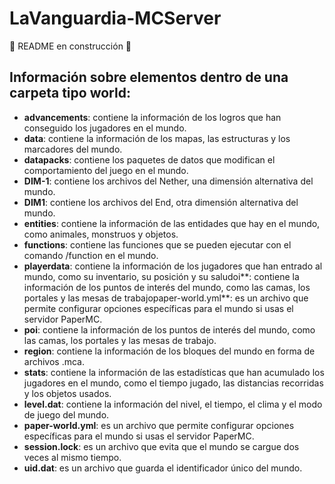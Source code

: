# LaVanguardia-MCServer
🚧 README en construcción 🚧
## Información sobre elementos dentro de una carpeta tipo world:
- **advancements**: contiene la información de los logros que han conseguido los jugadores en el mundo.
- **data**: contiene la información de los mapas, las estructuras y los marcadores del mundo.
- **datapacks**: contiene los paquetes de datos que modifican el comportamiento del juego en el mundo.
- **DIM-1**: contiene los archivos del Nether, una dimensión alternativa del mundo.
- **DIM1**: contiene los archivos del End, otra dimensión alternativa del mundo.
- **entities**: contiene la información de las entidades que hay en el mundo, como animales, monstruos y objetos.
- **functions**: contiene las funciones que se pueden ejecutar con el comando /function en el mundo.
- **playerdata**: contiene la información de los jugadores que han entrado al mundo, como su inventario, su posición y su saludoi**: contiene la información de los puntos de interés del mundo, como las camas, los portales y las mesas de trabajopaper-world.yml**: es un archivo que permite configurar opciones específicas para el mundo si usas el servidor PaperMC.
- **poi**: contiene la información de los puntos de interés del mundo, como las camas, los portales y las mesas de trabajo.
- **region**: contiene la información de los bloques del mundo en forma de archivos .mca.
- **stats**: contiene la información de las estadísticas que han acumulado los jugadores en el mundo, como el tiempo jugado, las distancias recorridas y los objetos usados.
- **level.dat**: contiene la información del nivel, el tiempo, el clima y el modo de juego del mundo.
- **paper-world.yml**: es un archivo que permite configurar opciones específicas para el mundo si usas el servidor PaperMC.
- **session.lock**: es un archivo que evita que el mundo se cargue dos veces al mismo tiempo.
- **uid.dat**: es un archivo que guarda el identificador único del mundo.
